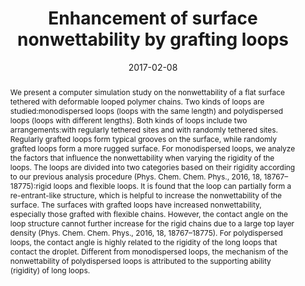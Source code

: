 ---
title: Enhancement of surface nonwettability by grafting loops
authors:
- Han-Wen Pei
- Xiao-Li Liu
- Hong Liu
- You-Liang Zhu
- Zhong-Yuan Lu
date: '2017-02-08'
doi: 10.1039/C6CP07596G
publish_types: 期刊文章
publication: Physical Chemistry Chemical Physics
publication_short: Phys. Chem. Chem. Phys.
abstract: We present a computer simulation study on the nonwettability  of a flat surface tethered with deformable looped polymer chains. Two  kinds of loops are studied:monodispersed loops (loops with the same  length) and polydispersed loops (loops with different lengths). Both  kinds of loops include two arrangements:with regularly tethered sites  and with randomly tethered sites. Regularly grafted loops form typical  grooves on the surface, while randomly grafted loops form a more rugged  surface. For monodispersed loops, we analyze the factors that influence  the nonwettability when varying the rigidity of the loops. The loops are  divided into two categories based on their rigidity according to our  previous analysis procedure (Phys. Chem. Chem. Phys., 2016, 18,  18767–18775):rigid loops and flexible loops. It is found that the loop  can partially form a re-entrant-like structure, which is helpful to  increase the nonwettability of the surface. The surfaces with grafted  loops have increased nonwettability, especially those grafted with  flexible chains. However, the contact angle on the loop structure cannot  further increase for the rigid chains due to a large top layer density  (Phys. Chem. Chem. Phys., 2016, 18, 18767–18775). For polydispersed  loops, the contact angle is highly related to the rigidity of the long  loops that contact the droplet. Different from monodispersed loops, the  mechanism of the nonwettability of polydispersed loops is attributed to  the supporting ability (rigidity) of long loops.
url_pdf: https://pubs.rsc.org/en/content/articlelanding/2017/cp/c6cp07596g
---